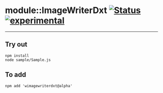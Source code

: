 
# module::ImageWriterDxt  [![Status](https://github.com/Wandalen/wImageWriterDxt/workflows/Publish/badge.svg)](https://github.com/Wandalen/wImageWriterDxt/actions?query=workflow%3APublish) [![experimental](https://img.shields.io/badge/stability-experimental-orange.svg)](https://github.com/emersion/stability-badges#experimental)

___

## Try out
```
npm install
node sample/Sample.js
```

## To add
```
npm add 'wimagewriterdxt@alpha'
```

